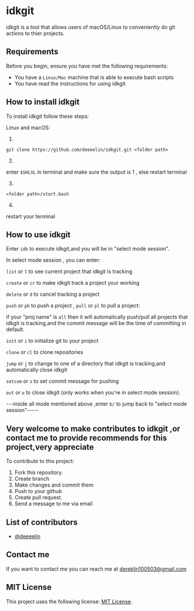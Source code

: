 # idkgit

idkgit is a tool that allows users of macOS/Linux to conveniently do git actions to thier projects.

## Requirements

Before you begin, ensure you have met the following requirements:

* You have a `Linux/Mac` machine that is able to execute bash scripts
* You have read the instructions for using idkgit

## How to install idkgit

To install idkgit follow these steps:

Linux and macOS:

1.
```
git clone https://github.com/deeeelin/idkgit.git <folder path>
```

2.
enter `$SHLVL` in terminal and make sure the output is 1 , else restart terminal 

3.
```
<folder path>/start.bash
```
4.
restart your terminal

## How to use idkgit

Enter `idk` to execute idkgit,and you will be in "select mode session".

In select mode session , you can enter:

`list` or `l` to see current project that idkgit is tracking

`create` or `cr` to make idkgit track a project your working

`delete` or `d` to cancel tracking a project

`push` or `ph` to push a project , `pull` or `pl` to pull a project:
 
   if your "proj name" is `all` then it will automaitcally push/pull all projects that idkgit is tracking,and 
   the commit message will be the time of committing in default.
 
`init` or `i` to initialize git to your project

`clone` or `cl` to clone repositories

`jump` or `j` to change to one of a directory that idkgit is tracking,and automatically close idkgit

`setcom` or `s` to set commit message for pushing

`out` or `o` to close idkgit (only works when you're in select mode session).

---inside all mode mentioned above ,enter `b/` to jump back to "select mode session"-----

## Very welcome to make contributes to idkgit ,or contact me to provide recommends for this project,very appreciate

To contribute to this project:

1. Fork this repository.
2. Create branch
3. Make changes and commit them
4. Push to your github
5. Create pull request.
6. Send a message to me via email

## List of contributors

* [@deeeelin](https://github.com/deeeelin) 

## Contact me

If you want to contact me you can reach me at <dereklin100503@gmail.com>

## MIT License

This project uses the following license: [MIT License](https://choosealicense.com/licenses/mit/#).
